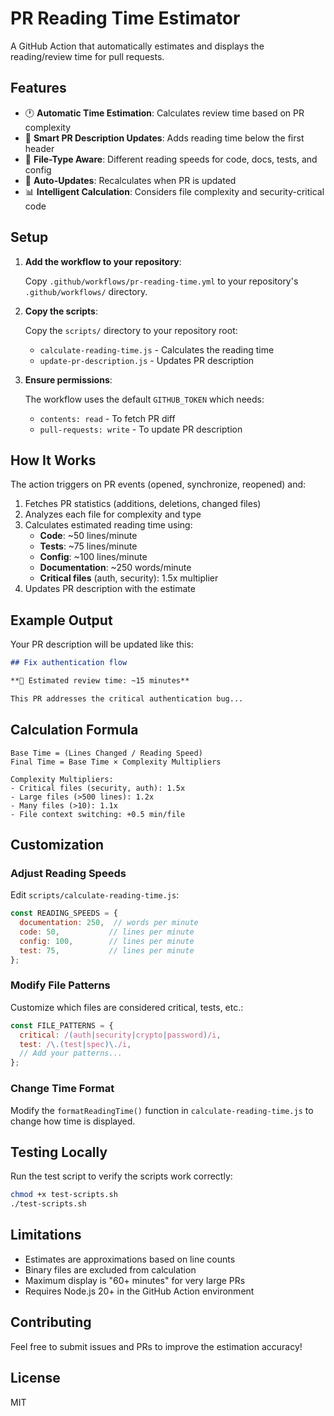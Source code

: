 # PR Reading Time Estimator

A GitHub Action that automatically estimates and displays the reading/review time for pull requests.

## Features

- 🕐 **Automatic Time Estimation**: Calculates review time based on PR complexity
- 📝 **Smart PR Description Updates**: Adds reading time below the first header
- 🎯 **File-Type Aware**: Different reading speeds for code, docs, tests, and config
- 🔄 **Auto-Updates**: Recalculates when PR is updated
- 📊 **Intelligent Calculation**: Considers file complexity and security-critical code

## Setup

1. **Add the workflow to your repository**:

   Copy `.github/workflows/pr-reading-time.yml` to your repository's `.github/workflows/` directory.

2. **Copy the scripts**:

   Copy the `scripts/` directory to your repository root:
   - `calculate-reading-time.js` - Calculates the reading time
   - `update-pr-description.js` - Updates PR description

3. **Ensure permissions**:

   The workflow uses the default `GITHUB_TOKEN` which needs:
   - `contents: read` - To fetch PR diff
   - `pull-requests: write` - To update PR description

## How It Works

The action triggers on PR events (opened, synchronize, reopened) and:

1. Fetches PR statistics (additions, deletions, changed files)
2. Analyzes each file for complexity and type
3. Calculates estimated reading time using:
   - **Code**: ~50 lines/minute
   - **Tests**: ~75 lines/minute
   - **Config**: ~100 lines/minute
   - **Documentation**: ~250 words/minute
   - **Critical files** (auth, security): 1.5x multiplier
4. Updates PR description with the estimate

## Example Output

Your PR description will be updated like this:

```markdown
## Fix authentication flow

**📖 Estimated review time: ~15 minutes**

This PR addresses the critical authentication bug...
```

## Calculation Formula

```
Base Time = (Lines Changed / Reading Speed)
Final Time = Base Time × Complexity Multipliers

Complexity Multipliers:
- Critical files (security, auth): 1.5x
- Large files (>500 lines): 1.2x
- Many files (>10): 1.1x
- File context switching: +0.5 min/file
```

## Customization

### Adjust Reading Speeds

Edit `scripts/calculate-reading-time.js`:

```javascript
const READING_SPEEDS = {
  documentation: 250,  // words per minute
  code: 50,           // lines per minute
  config: 100,        // lines per minute
  test: 75,           // lines per minute
};
```

### Modify File Patterns

Customize which files are considered critical, tests, etc.:

```javascript
const FILE_PATTERNS = {
  critical: /(auth|security|crypto|password)/i,
  test: /\.(test|spec)\./i,
  // Add your patterns...
};
```

### Change Time Format

Modify the `formatReadingTime()` function in `calculate-reading-time.js` to change how time is displayed.

## Testing Locally

Run the test script to verify the scripts work correctly:

```bash
chmod +x test-scripts.sh
./test-scripts.sh
```

## Limitations

- Estimates are approximations based on line counts
- Binary files are excluded from calculation
- Maximum display is "60+ minutes" for very large PRs
- Requires Node.js 20+ in the GitHub Action environment

## Contributing

Feel free to submit issues and PRs to improve the estimation accuracy!

## License

MIT
